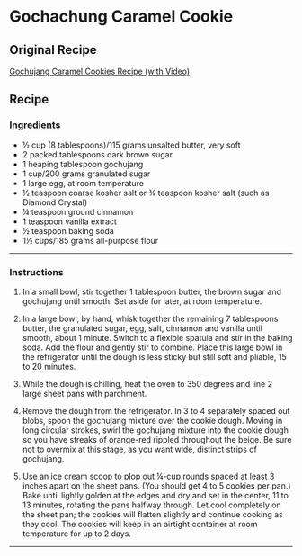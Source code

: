 # Gochachung Caramel Cookie

## Original Recipe
[Gochujang Caramel Cookies Recipe (with Video)](https://cooking.nytimes.com/recipes/1023675-gochujang-caramel-cookies/)

## Recipe
### Ingredients

- ½ cup (8 tablespoons)/115 grams unsalted butter, very soft
- 2 packed tablespoons dark brown sugar
- 1 heaping tablespoon gochujang
- 1 cup/200 grams granulated sugar
- 1 large egg, at room temperature
- ½ teaspoon coarse kosher salt or ¾ teaspoon kosher salt (such as Diamond Crystal)
- ¼ teaspoon ground cinnamon
- 1 teaspoon vanilla extract
- ½ teaspoon baking soda
- 1½ cups/185 grams all-purpose flour

---

### Instructions

1. In a small bowl, stir together 1 tablespoon butter, the brown sugar and gochujang until smooth. Set aside for later, at room temperature.

2. In a large bowl, by hand, whisk together the remaining 7 tablespoons butter, the granulated sugar, egg, salt, cinnamon and vanilla until smooth, about 1 minute. Switch to a flexible spatula and stir in the baking soda. Add the flour and gently stir to combine. Place this large bowl in the refrigerator until the dough is less sticky but still soft and pliable, 15 to 20 minutes.

3. While the dough is chilling, heat the oven to 350 degrees and line 2 large sheet pans with parchment.

4. Remove the dough from the refrigerator. In 3 to 4 separately spaced out blobs, spoon the gochujang mixture over the cookie dough. Moving in long circular strokes, swirl the gochujang mixture into the cookie dough so you have streaks of orange-red rippled throughout the beige. Be sure not to overmix at this stage, as you want wide, distinct strips of gochujang.

5. Use an ice cream scoop to plop out ¼-cup rounds spaced at least 3 inches apart on the sheet pans. (You should get 4 to 5 cookies per pan.) Bake until lightly golden at the edges and dry and set in the center, 11 to 13 minutes, rotating the pans halfway through. Let cool completely on the sheet pan; the cookies will flatten slightly and continue cooking as they cool. The cookies will keep in an airtight container at room temperature for up to 2 days.

---